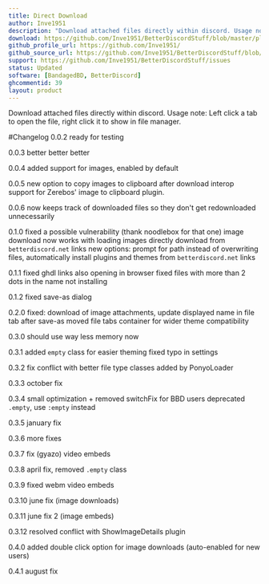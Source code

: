 ```yaml
---
title: Direct Download
author: Inve1951
description: "Download attached files directly within discord. Usage note: Left click a tab to open the file, right click it to show in file manager."
download: https://github.com/Inve1951/BetterDiscordStuff/blob/master/plugins/directDownload.plugin.js
github_profile_url: https://github.com/Inve1951/
github_source_url: https://github.com/Inve1951/BetterDiscordStuff/blob/master/plugins/directDownload.plugin.js
support: https://github.com/Inve1951/BetterDiscordStuff/issues
status: Updated
software: [BandagedBD, BetterDiscord]
ghcommentid: 39
layout: product
---
```

Download attached files directly within discord. Usage note: Left click a tab to open the file, right click it to show in file manager.

#Changelog
0.0.2
ready for testing

0.0.3
better better better

0.0.4
added support for images, enabled by default

0.0.5
new option to copy images to clipboard after download
interop support for Zerebos' image to clipboard plugin.

0.0.6
now keeps track of downloaded files so they don't get redownloaded unnecessarily

0.1.0
fixed a possible vulnerability (thank noodlebox for that one)
image download now works with loading images
directly download from `betterdiscord.net` links
new options: prompt for path instead of overwriting files, automatically install plugins and themes from `betterdiscord.net` links

0.1.1
fixed ghdl links also opening in browser
fixed files with more than 2 dots in the name not installing

0.1.2
fixed save-as dialog

0.2.0
fixed: download of image attachments, update displayed name in file tab after save-as
moved file tabs container for wider theme compatibility

0.3.0
should use way less memory now

0.3.1
added `empty` class for easier theming
fixed typo in settings

0.3.2
fix conflict with better file type classes added by PonyoLoader

0.3.3
october fix

0.3.4
small optimization + removed switchFix for BBD users
deprecated `.empty`, use `:empty` instead

0.3.5
january fix

0.3.6
more fixes

0.3.7
fix (gyazo) video embeds

0.3.8
april fix, removed `.empty` class

0.3.9
fixed webm video embeds

0.3.10
june fix (image downloads)

0.3.11
june fix 2 (image embeds)

0.3.12
resolved conflict with ShowImageDetails plugin

0.4.0
added double click option for image downloads (auto-enabled for new users)

0.4.1
august fix